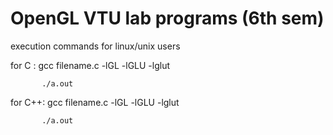 # OpenGL VTU lab programs (6th sem)
execution commands for linux/unix users

for C :    gcc filename.c -lGL -lGLU -lglut

           ./a.out
           
for C++:   gcc filename.c -lGL -lGLU -lglut

           ./a.out
